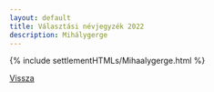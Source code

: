 ```yaml
---
layout: default
title: Választási névjegyzék 2022
description: Mihálygerge
---
```


{% include settlementHTMLs/Mihaalygerge.html %}

[Vissza](./)